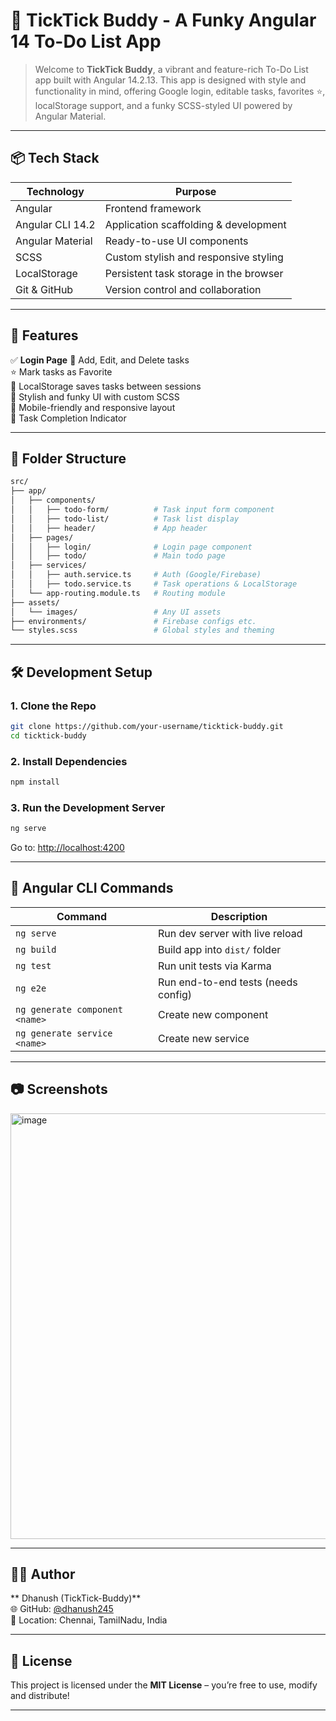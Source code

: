 # 🎯 TickTick Buddy - A Funky Angular 14 To-Do List App

> Welcome to **TickTick Buddy**, a vibrant and feature-rich To-Do List app built with Angular 14.2.13. This app is designed with style and functionality in mind, offering Google login, editable tasks, favorites ⭐, localStorage support, and a funky SCSS-styled UI powered by Angular Material.

---

## 📦 Tech Stack

| Technology       | Purpose                                   |
|------------------|--------------------------------------------|
| Angular          | Frontend framework                        |
| Angular CLI 14.2 | Application scaffolding & development     |
| Angular Material | Ready-to-use UI components                |
| SCSS             | Custom stylish and responsive styling     |
| LocalStorage     | Persistent task storage in the browser    |
| Git & GitHub     | Version control and collaboration         |

---

## 🚀 Features

✅ **Login Page** 
📝 Add, Edit, and Delete tasks  
⭐ Mark tasks as Favorite  
💾 LocalStorage saves tasks between sessions  
🎨 Stylish and funky UI with custom SCSS  
📱 Mobile-friendly and responsive layout  
🎯 Task Completion Indicator  

---

## 📁 Folder Structure

```bash
src/
├── app/
│   ├── components/
│   │   ├── todo-form/          # Task input form component
│   │   ├── todo-list/          # Task list display
│   │   ├── header/             # App header
│   ├── pages/
│   │   ├── login/              # Login page component
│   │   ├── todo/               # Main todo page
│   ├── services/
│   │   ├── auth.service.ts     # Auth (Google/Firebase)
│   │   ├── todo.service.ts     # Task operations & LocalStorage
│   └── app-routing.module.ts   # Routing module
├── assets/
│   └── images/                 # Any UI assets
├── environments/               # Firebase configs etc.
└── styles.scss                 # Global styles and theming
```

---

## 🛠️ Development Setup

### 1. Clone the Repo

```bash
git clone https://github.com/your-username/ticktick-buddy.git
cd ticktick-buddy
```

### 2. Install Dependencies

```bash
npm install
```

### 3. Run the Development Server

```bash
ng serve
```

Go to: [http://localhost:4200](http://localhost:4200)

---

## 📜 Angular CLI Commands

| Command                          | Description                            |
|----------------------------------|----------------------------------------|
| `ng serve`                       | Run dev server with live reload        |
| `ng build`                       | Build app into `dist/` folder          |
| `ng test`                        | Run unit tests via Karma               |
| `ng e2e`                         | Run end-to-end tests (needs config)    |
| `ng generate component <name>`   | Create new component                   |
| `ng generate service <name>`     | Create new service                     |

---

## 📷 Screenshots

<img width="1166" height="681" alt="image" src="https://github.com/user-attachments/assets/c2201e38-c0fd-4c9d-8b56-f1ac8e3291ca" />






---

## 👨‍💻 Author

** Dhanush (TickTick-Buddy)**  
🌐 GitHub: [@dhanush245](https://github.com/dhanush245)  
📍 Location: Chennai, TamilNadu, India  

---

## 📃 License

This project is licensed under the **MIT License** – you’re free to use, modify and distribute!

---

